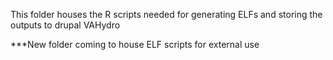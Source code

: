This folder houses the R scripts needed for generating ELFs and storing the outputs to drupal VAHydro

***New folder coming to house ELF scripts for external use 
